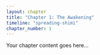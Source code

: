 ```yaml
---
layout: chapter
title: "Chapter 1: The Awakening"
timeline: "spreading-shimi"
chapter_number: 1
---
```

Your chapter content goes here...
